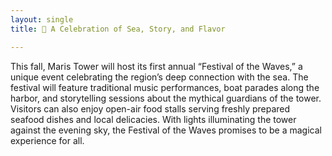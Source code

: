 ```yaml
---
layout: single
title: 📰 A Celebration of Sea, Story, and Flavor

---
```


This fall, Maris Tower will host its first annual “Festival of the Waves,” a unique event celebrating the region’s deep connection with the sea. 
The festival will feature traditional music performances, boat parades along the harbor, and storytelling sessions about the mythical guardians of the tower.
Visitors can also enjoy open-air food stalls serving freshly prepared seafood dishes and local delicacies. With lights illuminating the tower against the evening sky, the Festival of the Waves promises to be a magical experience for all.